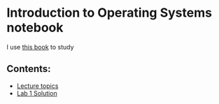 # Introduction to Operating Systems notebook
I use [this book](https://os.ecci.ucr.ac.cr/slides/Abraham-Silberschatz-Operating-System-Concepts-10th-2018.pdf) to study
## Contents:
* [Lecture topics](LectureTopics.md)
* [Lab 1 Solution](Lab1Solution.md)
